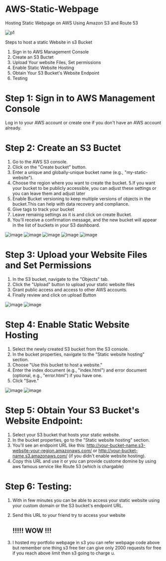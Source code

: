 # AWS-Static-Webpage
Hosting Static Webpage on AWS Using Amazon S3 and Route 53

![p1](https://github.com/Mlakshmipravallika/AWS-Static-Webpage/assets/89599922/71d52a43-1e71-46f3-885e-2109b2a69418)


Steps to host a static Website in s3 Bucket

1. Sign in to AWS Management Console
2. Create an S3 Buctet
3. Upload Your website Files, Set permissions
4. Enable Static Website Hosting
5. Obtain Your S3 Bucket's Website Endpoint
6. Testing


# Step 1: Sign in to AWS Management Console

Log in to your AWS account or create one if you don't have an AWS account already.

# Step 2: Create an S3 Buctet

1. Go to the AWS S3 console.
2. Click on the "Create bucket" button.
3. Enter a unique and globally-unique bucket name (e.g., "my-static-website").
4. Choose the region where you want to create the bucket.
5.If you want your bucket to be publicly accessible, you can adjust these settings or you can leave them and adjust later
6. Enable Bucket versioning to keep multiple versions of objects in the bucket.This can help with data recovery and compliance.
7. Give tags to track your bucket
8. Leave remainig settings as it is and click on create Bucket.
9. You'll receive a confirmation message, and the new bucket will appear in the list of buckets in your S3 dashboard.

![image](https://github.com/Mlakshmipravallika/AWS-Static-Webpage/assets/89599922/5b68fc59-b390-487b-8a34-0bf11503ce8d)
![image](https://github.com/Mlakshmipravallika/AWS-Static-Webpage/assets/89599922/9a346c50-e122-4c2c-b4a8-e730f62b8945)
![image](https://github.com/Mlakshmipravallika/AWS-Static-Webpage/assets/89599922/b0a2054e-8591-4ecf-b7ba-a753d631fa89)
![image](https://github.com/Mlakshmipravallika/AWS-Static-Webpage/assets/89599922/a6471f3e-bd6f-4620-aef9-3559bdbf1e3a)
![image](https://github.com/Mlakshmipravallika/AWS-Static-Webpage/assets/89599922/c4e9a203-7e49-4fef-98cf-381bbd32de2d)

# Step 3: Upload your Website Files and Set Permissions

1. In the S3 bucket, navigate to the "Objects" tab.
2. Click the "Upload" button to upload your static website files
3. Grant public access and access to other AWS accounts.
4. Finally review and click on upload Button
   
![image](https://github.com/Mlakshmipravallika/AWS-Static-Webpage/assets/89599922/b54ed426-bf9f-4b8c-a940-ed3ce64886d7)
![image](https://github.com/Mlakshmipravallika/AWS-Static-Webpage/assets/89599922/6fc69562-f6bd-4aae-81f6-b0771a7e266f)

# Step 4: Enable Static Website Hosting

1. Select the newly created S3 bucket from the S3 console.
2. In the bucket properties, navigate to the "Static website hosting" section.
3. Choose "Use this bucket to host a website."
4. Enter the index document (e.g., "index.html") and error document (optional, e.g., "error.html") if you have one.
5. Click "Save."

![image](https://github.com/Mlakshmipravallika/AWS-Static-Webpage/assets/89599922/3b8cd98e-6e9e-43f8-8b17-d72f12dbf899)
![image](https://github.com/Mlakshmipravallika/AWS-Static-Webpage/assets/89599922/3b8d57f9-b64f-4458-8253-fbe3ed58dce0)

# Step 5: Obtain Your S3 Bucket's Website Endpoint:

1. Select your S3 bucket that hosts your static website.
2. In the bucket properties, go to the "Static website hosting" section.
3. You'll see an endpoint URL like this: http://your-bucket-name.s3-website-your-region.amazonaws.com/ or http://your-bucket-name.s3.amazonaws.com/ (if you didn't enable website hosting).
4. Copy this URL and use it or you can provide custome domine by using aws famous service like Route 53 (which is chargable)

# Step 6: Testing:

1. With in few minutes you can be able to access your static website using your custom domain or the S3 bucket's endpoint URL.
2. Send this URL to your friend try to access your website <h2> !!!!! WOW !!! </h2>

3. I hosted my portfolio webpage in s3 you can refer webpage code above but remember one thing s3 free tier can give only 2000 requests for free if you reach above limit then s3 going to charge u.










